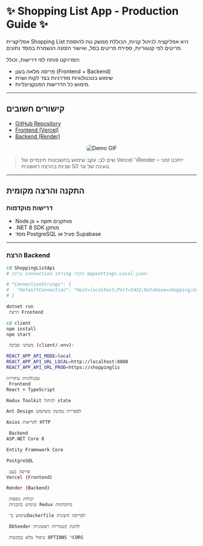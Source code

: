 # ✨ Shopping List App - Production Guide ✨

אפליקציית Shopping List היא אפליקציה לניהול קניות, הכוללת ממשק נוח להוספת פריטים לפי קטגוריות, ספירת פריטים בסל, ואישור הזמנה הנשמרת במסד נתונים.

הפרויקט פותח לפי דרישות, וכולל:
- פריסה מלאה בענן (Frontend + Backend)
- שימוש בטכנולוגיות מודרניות בצד לקוח ושרת
- מימוש כל הדרישות הפונקציונליות.

---

##  קישורים חשובים

- [ GitHub Repository](https://github.com/YehuditLiba/ShoppingListApp)
-  [Frontend (Vercel)](https://shopping-list-app-git-main-yehudits-projects-d6745b39.vercel.app)
-  [Backend (Render)](https://shoppinglistapp-ol2i.onrender.com)
<p align="center">
  <img src="https://github.com/YehuditLiba/ShoppingListApp/blob/main/demo.gif?raw=true" alt="Demo GIF" style="border-radius: 12px; max-width: 90%;">
</p>

>  שים לב: עקב שימוש בחשבונות חינמיים של Vercel ו־Render – ייתכנו זמני טעינה של עד 50 שניות בהרצה ראשונית.

---

##  התקנה והרצה מקומית

###  דרישות מוקדמות

- Node.js + npm מותקנים
- .NET 8 SDK מותקן
- מסד PostgreSQL פעיל או Supabase

---

###  הרצת Backend

```bash
cd ShoppingListApi
# עריכת connection string בקובץ appsettings.Local.json:

# "ConnectionStrings": {
#   "DefaultConnection": "Host=localhost;Port=5432;Database=shopping;Username=postgres;Password=yourpassword"
# }

dotnet run
 הרצת Frontend

cd client
npm install
npm start

 משתני סביבה (client/.env):

REACT_APP_API_MODE=local
REACT_APP_API_URL_LOCAL=http://localhost:8080
REACT_APP_API_URL_PROD=https://shoppinglis

טכנולוגיות עיקריות
 Frontend
React + TypeScript

Redux Toolkit לניהול state

Ant Design לספריית ממשק משתמש

Axios לקריאות HTTP

 Backend
ASP.NET Core 8

Entity Framework Core

PostgreSQL

 פריסה בענן
Vercel (Frontend)

Render (Backend)

 יכולות נוספות
 שימוש בתבניות Redux מתקדמות

 שימוש ב־Dockerfile לפריסה חיצונית

 DbSeeder להזנת קטגוריות ראשוניות

 טיפול מלא בבקשות OPTIONS ו־CORS

